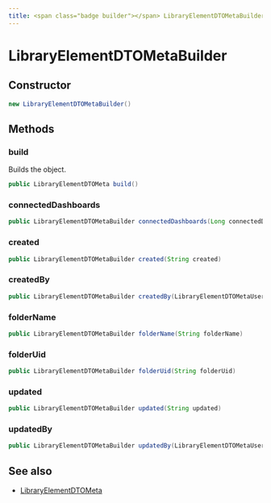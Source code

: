 ```yaml
---
title: <span class="badge builder"></span> LibraryElementDTOMetaBuilder
---
```

# <span class="badge builder"></span> LibraryElementDTOMetaBuilder

## Constructor

```java
new LibraryElementDTOMetaBuilder()
```
## Methods

### <span class="badge object-method"></span> build

Builds the object.

```java
public LibraryElementDTOMeta build()
```

### <span class="badge object-method"></span> connectedDashboards

```java
public LibraryElementDTOMetaBuilder connectedDashboards(Long connectedDashboards)
```

### <span class="badge object-method"></span> created

```java
public LibraryElementDTOMetaBuilder created(String created)
```

### <span class="badge object-method"></span> createdBy

```java
public LibraryElementDTOMetaBuilder createdBy(LibraryElementDTOMetaUser createdBy)
```

### <span class="badge object-method"></span> folderName

```java
public LibraryElementDTOMetaBuilder folderName(String folderName)
```

### <span class="badge object-method"></span> folderUid

```java
public LibraryElementDTOMetaBuilder folderUid(String folderUid)
```

### <span class="badge object-method"></span> updated

```java
public LibraryElementDTOMetaBuilder updated(String updated)
```

### <span class="badge object-method"></span> updatedBy

```java
public LibraryElementDTOMetaBuilder updatedBy(LibraryElementDTOMetaUser updatedBy)
```

## See also

 * <span class="badge object-type-class"></span> [LibraryElementDTOMeta](./object-LibraryElementDTOMeta.md)
